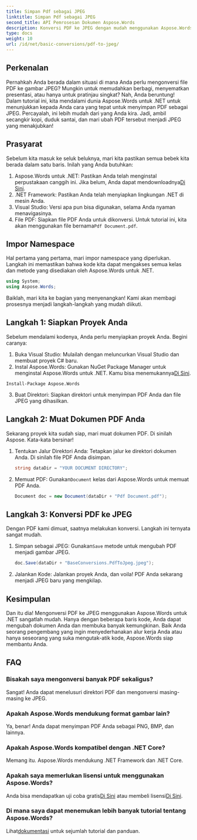 ```yaml
---
title: Simpan Pdf sebagai JPEG
linktitle: Simpan Pdf sebagai JPEG
second_title: API Pemrosesan Dokumen Aspose.Words
description: Konversi PDF ke JPEG dengan mudah menggunakan Aspose.Words untuk .NET. Ikuti panduan terperinci kami dengan contoh dan FAQ. Sempurna untuk pengembang dan penggemar.
type: docs
weight: 10
url: /id/net/basic-conversions/pdf-to-jpeg/
---
```

## Perkenalan

Pernahkah Anda berada dalam situasi di mana Anda perlu mengonversi file PDF ke gambar JPEG? Mungkin untuk memudahkan berbagi, menyematkan presentasi, atau hanya untuk pratinjau singkat? Nah, Anda beruntung! Dalam tutorial ini, kita mendalami dunia Aspose.Words untuk .NET untuk menunjukkan kepada Anda cara yang tepat untuk menyimpan PDF sebagai JPEG. Percayalah, ini lebih mudah dari yang Anda kira. Jadi, ambil secangkir kopi, duduk santai, dan mari ubah PDF tersebut menjadi JPEG yang menakjubkan!

## Prasyarat

Sebelum kita masuk ke seluk beluknya, mari kita pastikan semua bebek kita berada dalam satu baris. Inilah yang Anda butuhkan:

1. Aspose.Words untuk .NET: Pastikan Anda telah menginstal perpustakaan canggih ini. Jika belum, Anda dapat mendownloadnya[Di Sini](https://releases.aspose.com/words/net/).
2. .NET Framework: Pastikan Anda telah menyiapkan lingkungan .NET di mesin Anda.
3. Visual Studio: Versi apa pun bisa digunakan, selama Anda nyaman menavigasinya.
4.  File PDF: Siapkan file PDF Anda untuk dikonversi. Untuk tutorial ini, kita akan menggunakan file bernama`Pdf Document.pdf`.

## Impor Namespace

Hal pertama yang pertama, mari impor namespace yang diperlukan. Langkah ini memastikan bahwa kode kita dapat mengakses semua kelas dan metode yang disediakan oleh Aspose.Words untuk .NET.

```csharp
using System;
using Aspose.Words;
```

Baiklah, mari kita ke bagian yang menyenangkan! Kami akan membagi prosesnya menjadi langkah-langkah yang mudah diikuti.

## Langkah 1: Siapkan Proyek Anda

Sebelum mendalami kodenya, Anda perlu menyiapkan proyek Anda. Begini caranya:

1. Buka Visual Studio: Mulailah dengan meluncurkan Visual Studio dan membuat proyek C# baru.
2.  Instal Aspose.Words: Gunakan NuGet Package Manager untuk menginstal Aspose.Words untuk .NET. Kamu bisa menemukannya[Di Sini](https://releases.aspose.com/words/net/).

```shell
Install-Package Aspose.Words
```

3. Buat Direktori: Siapkan direktori untuk menyimpan PDF Anda dan file JPEG yang dihasilkan.

## Langkah 2: Muat Dokumen PDF Anda

Sekarang proyek kita sudah siap, mari muat dokumen PDF. Di sinilah Aspose. Kata-kata bersinar!

1. Tentukan Jalur Direktori Anda: Tetapkan jalur ke direktori dokumen Anda. Di sinilah file PDF Anda disimpan.

    ```csharp
    string dataDir = "YOUR DOCUMENT DIRECTORY";
    ```

2.  Memuat PDF: Gunakan`Document` kelas dari Aspose.Words untuk memuat PDF Anda.

    ```csharp
    Document doc = new Document(dataDir + "Pdf Document.pdf");
    ```

## Langkah 3: Konversi PDF ke JPEG

Dengan PDF kami dimuat, saatnya melakukan konversi. Langkah ini ternyata sangat mudah.

1.  Simpan sebagai JPEG: Gunakan`Save` metode untuk mengubah PDF menjadi gambar JPEG.

    ```csharp
    doc.Save(dataDir + "BaseConversions.PdfToJpeg.jpeg");
    ```

2. Jalankan Kode: Jalankan proyek Anda, dan voila! PDF Anda sekarang menjadi JPEG baru yang mengkilap.

## Kesimpulan

Dan itu dia! Mengonversi PDF ke JPEG menggunakan Aspose.Words untuk .NET sangatlah mudah. Hanya dengan beberapa baris kode, Anda dapat mengubah dokumen Anda dan membuka banyak kemungkinan. Baik Anda seorang pengembang yang ingin menyederhanakan alur kerja Anda atau hanya seseorang yang suka mengutak-atik kode, Aspose.Words siap membantu Anda.

## FAQ

### Bisakah saya mengonversi banyak PDF sekaligus?
Sangat! Anda dapat menelusuri direktori PDF dan mengonversi masing-masing ke JPEG.

### Apakah Aspose.Words mendukung format gambar lain?
Ya, benar! Anda dapat menyimpan PDF Anda sebagai PNG, BMP, dan lainnya.

### Apakah Aspose.Words kompatibel dengan .NET Core?
Memang itu. Aspose.Words mendukung .NET Framework dan .NET Core.

### Apakah saya memerlukan lisensi untuk menggunakan Aspose.Words?
 Anda bisa mendapatkan uji coba gratis[Di Sini](https://releases.aspose.com/) atau membeli lisensi[Di Sini](https://purchase.aspose.com/buy).

### Di mana saya dapat menemukan lebih banyak tutorial tentang Aspose.Words?
 Lihat[dokumentasi](https://reference.aspose.com/words/net/) untuk sejumlah tutorial dan panduan.
